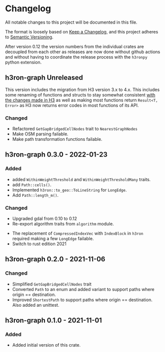 # Changelog

All notable changes to this project will be documented in this file.

The format is loosely based on [Keep a Changelog](https://keepachangelog.com/en/1.0.0/), and this project adheres
to [Semantic Versioning](https://semver.org/spec/v2.0.0.html).

After version 0.12 the version numbers from the individual crates are decoupled from each other as releases are now done
without github actions and without having to coordinate the release process with the `h3ronpy`
python extension.

## h3ron-graph Unreleased

This version includes the migration from H3 version 3.x to 4.x. This includes some renaming of functions and
structs to stay somewhat consistent [with the changes made in H3](https://github.com/uber/h3/releases/tag/v4.0.0-rc1)
as well as making most functions return `Result<T, Error>` as H3 now returns error codes in most functions of its API.

### Changed

* Refactored `GetGapBridgedCellNodes` trait to `NearestGraphNodes`
* Make OSM parsing failable.
* Make path transformation functions failable.

## h3ron-graph 0.3.0 - 2022-01-23

### Added

* added `WithinWeightThreshold` and `WithinWeightThresholdMany` traits.
* add `Path::cells()`.
* Implemented `h3ron::to_geo::ToLineString` for `LongEdge`.
* Add `Path::length_m()`.

### Changed

* Upgraded gdal from 0.10 to 0.12
* Re-export algorithm traits from `algorithm` module.
- The replacement of `CompressedIndexVec` with `IndexBlock` in `h3ron` required making a few `LongEdge` failable.
- Switch to rust edition 2021

## h3ron-graph 0.2.0 - 2021-11-06

### Changed

- Simplified `GetGapBridgedCellNodes` trait
- Converted `Path` to an enum and added variant to support paths where origin == destination.
- Improved `ShortestPath` to support paths where origin == destination. Also added an unittest.

## h3ron-graph 0.1.0 - 2021-11-01

### Added

- Added initial version of this crate.
